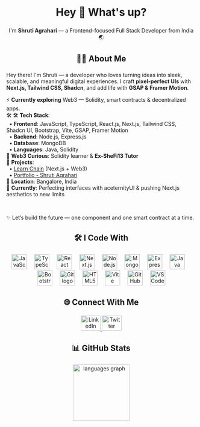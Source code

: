 <h1 align="center">Hey 👋 What's up?</h1>

###

<p align="center">I'm <b>Shruti Agrahari</b> — a Frontend-focused Full Stack Developer from India 🌏</p>

###

<h2 align="center">👩‍💻 About Me</h2>

###

<p align="left">
Hey there! I'm Shruti — a developer who loves turning ideas into sleek, scalable, and meaningful digital experiences.  
I craft <b>pixel-perfect UIs</b> with <b>Next.js, Tailwind CSS, Shadcn</b>, and add life with <b>GSAP & Framer Motion</b>.  

<br>

⚡ <b>Currently exploring</b> Web3 — Solidity, smart contracts & decentralized apps.  
🛠️ 🛠️ <b>Tech Stack</b>:  
&nbsp;&nbsp;• <b>Frontend</b>: JavaScript, TypeScript, React.js, Next.js, Tailwind CSS, Shadcn UI, Bootstrap, Vite, GSAP, Framer Motion  
&nbsp;&nbsp;• <b>Backend</b>: Node.js, Express.js  
&nbsp;&nbsp;• <b>Database</b>: MongoDB  
&nbsp;&nbsp;• <b>Languages</b>: Java, Solidity  
🔗 <b>Web3 Curious</b>: Solidity learner & <b>Ex-SheFi13 Tutor</b>
<br>
🚀 <b>Projects</b>:  
&nbsp;&nbsp;• <a href="https://learn-chain.vercel.app/" target="_blank">Learn Chain</a> (Next.js + Web3)  
&nbsp;&nbsp;• <a href="https://portfolio-shruti-agrahari.vercel.app/" target="_blank">Portfolio - Shruti Agrahari</a>  
📍 <b>Location</b>: Bangalore, India  
🧠 <b>Currently</b>: Perfecting interfaces with aceternityUI & pushing Next.js aesthetics to new limits  

<br>

✨ Let’s build the future — one component and one smart contract at a time.  
</p>

###

<h2 align="center">🛠️ I Code With</h2>

###

<div align="center">
  <img src="https://cdn.jsdelivr.net/gh/devicons/devicon/icons/javascript/javascript-original.svg" height="40" alt="JavaScript logo" />
  <img width="12"/>
  <img src="https://cdn.simpleicons.org/typescript/3178C6" height="40" alt="TypeScript logo"/>
  <img width="12"/>
  <img src="https://cdn.jsdelivr.net/gh/devicons/devicon/icons/react/react-original.svg" height="40" alt="React logo"/>
  <img width="12"/>
  <img src="https://skillicons.dev/icons?i=nextjs" height="40" alt="Next.js logo"/>
  <img width="12"/>
  <img src="https://cdn.simpleicons.org/nodedotjs/339933" height="40" alt="Node.js logo"/>
  <img width="12"/>
  <img src="https://cdn.jsdelivr.net/gh/devicons/devicon/icons/mongodb/mongodb-original.svg" height="40" alt="MongoDB logo"/>
  <img width="12"/>
  <img src="https://skillicons.dev/icons?i=express" height="40" alt="Express logo"/>
  <img width="12"/>
  <img src="https://skillicons.dev/icons?i=java" height="40" alt="Java logo"/>
  <img width="12"/>
  <img src="https://cdn.simpleicons.org/bootstrap/7952B3" height="40" alt="Bootstrap logo"/>
  <img width="12"/>
  <img src="https://cdn.simpleicons.org/git/F05032" height="40" alt="Git logo"/>
  <img width="12"/>
  <img src="https://cdn.simpleicons.org/html5/E34F26" height="40" alt="HTML5 logo"/>
  <img width="12"/>
  <img src="https://cdn.simpleicons.org/vite/646CFF" height="40" alt="Vite logo"/>
  <img width="12"/>
  <img src="https://skillicons.dev/icons?i=github" height="40" alt="GitHub logo"/>
  <img width="12"/>
  <img src="https://skillicons.dev/icons?i=vscode" height="40" alt="VS Code logo"/>
</div>

###

<h2 align="center">🌐 Connect With Me</h2>

###

<div align="center">
  <a href="http://www.linkedin.com/in/shrutiagrahari11/" target="_blank">
    <img src="https://raw.githubusercontent.com/maurodesouza/profile-readme-generator/master/src/assets/icons/social/linkedin/default.svg" width="52" height="40" alt="LinkedIn logo"/>
  </a>
  <a href="https://x.com/shrutsyy" target="_blank">
    <img src="https://raw.githubusercontent.com/maurodesouza/profile-readme-generator/master/src/assets/icons/social/twitter/default.svg" width="52" height="40" alt="Twitter logo"/>
  </a>
</div>

###

<h2 align="center">📊 GitHub Stats</h2>

###

<div align="center">
  <img src="https://github-readme-stats.vercel.app/api/top-langs?username=shrutiversee&locale=en&hide_title=false&layout=compact&card_width=320&langs_count=6&theme=dracula&hide_border=false" height="150" alt="languages graph"/>
</div>
